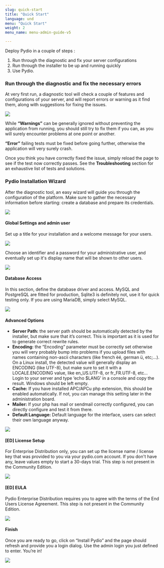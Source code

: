```yaml
---
slug: quick-start
title: "Quick Start"
language: und
menu: "Quick Start"
weight: 2
menu_name: menu-admin-guide-v5

---
```


Deploy Pydio in a couple of steps :

1. Run through the diagnostic and fix your server configurations
2. Run through the installer to be up and running quickly
3. Use Pydio.

### Run through the diagnostic and fix the necessary errors

At very first run, a diagnostic tool will check a couple of features and configurations of your server, and will report errors or warning as it find them, along with suggestions for fixing the issues.

![](../images/1_installation_guide/getting_started_diagnostic.png)

While **“Warnings”** can be generally ignored without preventing the application from running, you should still try to fix them if you can, as you will surely encounter problems at one point or another.

**“Error”** failing tests must be fixed before going further, otherwise the application will very surely crash.


Once you think you have correctly fixed the issue, simply reload the page to see if the test now correctly passes. See the **Troubleshooting** section for an exhaustive list of tests and solutions.

### Pydio Installation Wizard

After the diagnostic tool, an easy wizard will guide you through the configuration of the platform. Make sure to gather the necessary information before starting: create a database and prepare its credentials.

![](../images/1_installation_guide/installer/01-welcome.png)

#### Global Settings and admin user

Set up a title for your installation and a welcome message for your users.

![](../images/1_installation_guide/installer/02-settings.png)

Choose an identifier and a password for your administrative user, and eventually set up it's display name that will be shown to other users.

![](../images/1_installation_guide/installer/03-authentication.png)

#### Database Access

In this section, define the database driver and access. MySQL and PostgreSQL are fitted for production, Sqlite3 is definitely not, use it for quick testing only. If you are using MariaDB, simply select MySQL.

![](../images/1_installation_guide/installer/04-database.png)

#### Advanced Options

- **Server Path:** the server path should be automatically detected by the installer, but make sure that it’s correct. This is important as it is used for to generate correct rewrite rules.
- **Encoding:** the “Encoding” parameter must be correctly set otherwise you will very probably bump into problems if you upload files with names containing non-ascii characters (like french èé, german ü, etc;…). On a Linux install, the detected value will generally display an ENCODING (like UTF-8), but make sure to set it with a LOCALE.ENCODING value, like en_US.UTF-8, or fr_FR.UTF-8, etc… Login to your server and type ‘echo $LANG’ in a console and copy the result. Windows should be left empty.
- **Cache:** If you have installed APC/APCu php extension, this should be enabled automatically. If not, you can manage this setting later in the administration board.
- **Mailer:** If your php has mail or sendmail correctly configured, you can directly configure and test it from there.
- **Default Language:** Default language for the interface, users can select their own language anyway.

![](../images/1_installation_guide/installer/05-advanced.png)

#### [ED] License Setup

For Enterprise Distribution only, you can set up the license name / license key that was provided to you via your pydio.com account. If you don't have any, leave values empty to start a 30-days trial. This step is not present in the Community Edition.

![](../images/1_installation_guide/installer/06-license.png)

#### [ED] EULA

Pydio Enterprise Distribution requires you to agree with the terms of the End Users License Agreement. This step is not present in the Community Edition.

![](../images/1_installation_guide/installer/07-EULA.png)

#### Finish

Once you are ready to go, click on “Install Pydio” and the page should refresh and provide you a login dialog. Use the admin login you just defined to enter. You’re in!

![](../images/1_installation_guide/installer/08-finished.png)
